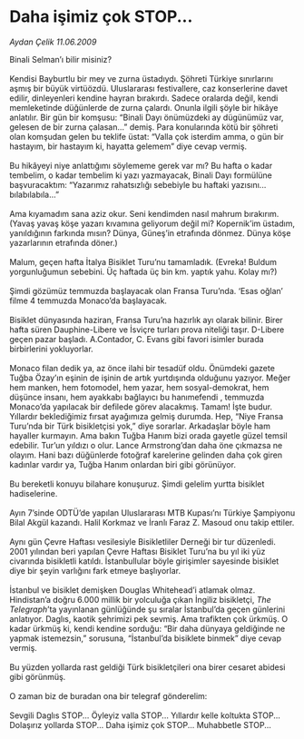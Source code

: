 # Daha işimiz çok STOP...

*Aydan Çelik 11.06.2009*

<div class="taraf_structure_2col_1zq">
<div class="margen_n">



 <p>Binali Selman’ı bilir misiniz? <br/><br/>Kendisi Bayburtlu bir mey ve zurna üstadıydı. Şöhreti Türkiye sınırlarını aşmış bir büyük virtüözdü. Uluslararası festivallere, caz konserlerine davet edilir, dinleyenleri kendine hayran bırakırdı. Sadece oralarda değil, kendi memleketinde düğünlerde de zurna çalardı. Onunla ilgili şöyle bir hikâye anlatılır. Bir gün bir komşusu: “Binali Dayı önümüzdeki ay dügünümüz var, gelesen de bir zurna çalasan...” demiş. Para konularında kötü bir şöhreti olan komşudan gelen bu teklife üstat: “Valla çok isterdim amma, o gün bir hastayım, bir hastayım ki, hayatta gelemem” diye cevap vermiş. <br/><br/>Bu hikâyeyi niye anlattığımı söylememe gerek var mı? Bu hafta o kadar tembelim, o kadar tembelim ki yazı yazmayacak, Binali Dayı formülüne başvuracaktım: “Yazarımız rahatsızlığı sebebiyle bu haftaki yazısını... bılabılabıla...” <br/><br/>Ama kıyamadım sana aziz okur. Seni kendimden nasıl mahrum bırakırım. (Yavaş yavaş köşe yazarı kıvamına geliyorum değil mi? Kopernik’im üstadım, yanıldığının farkında mısın? Dünya, Güneş’in etrafında dönmez. Dünya köşe yazarlarının etrafında döner.) <br/><br/>Malum, geçen hafta İtalya Bisiklet Turu’nu tamamladık. (Evreka! Buldum yorgunluğumun sebebini. Üç haftada üç bin km. yaptık yahu. Kolay mı?) <br/><br/>Şimdi gözümüz temmuzda başlayacak olan Fransa Turu’nda. ‘Esas oğlan’ filme 4 temmuzda Monaco’da başlayacak. <br/><br/>Bisiklet dünyasında haziran, Fransa Turu’na hazırlık ayı olarak bilinir. Birer hafta süren Dauphine-Libere ve İsviçre turları prova niteliği taşır. D-Libere geçen pazar başladı. A.Contador, C. Evans gibi favori isimler burada birbirlerini yokluyorlar. <br/><br/>Monaco filan dedik ya, az önce ilahi bir tesadüf oldu. Önümdeki gazete Tuğba Özay’ın eşinin de işinin de artık yurtdışında olduğunu yazıyor. Meğer hem manken, hem fotomodel, hem yazar, hem sosyal-demokrat, hem düşünce insanı, hem ayakkabı bağlayıcı bu hanımefendi , temmuzda Monaco’da yapılacak bir defilede görev alacakmış. Tamam! İşte budur. Yıllardır beklediğimiz fırsat ayağımıza gelmiş durumda. Hep, “Niye Fransa Turu’nda bir Türk bisikletçisi yok,” diye sorarlar. Arkadaşlar böyle ham hayaller kurmayın. Ama bakın Tuğba Hanım bizi orada gayetle güzel temsil edebilir. Tur’un yıldızı o olur. Lance Armstrong’dan daha öne çıkmazsa ne olayım. Hani bazı düğünlerde fotoğraf karelerine gelinden daha çok giren kadınlar vardır ya, Tuğba Hanım onlardan biri gibi görünüyor. <br/><br/>Bu bereketli konuyu bilahare konuşuruz. Şimdi gelelim yurtta bisiklet hadiselerine. <br/><br/>Ayın 7’sinde ODTÜ’de yapılan Uluslararası MTB Kupası’nı Türkiye Şampiyonu Bilal Akgül kazandı. Halil Korkmaz ve İranlı Faraz Z. Masoud onu takip ettiler. <br/><br/>Aynı gün Çevre Haftası vesilesiyle Bisikletliler Derneği bir tur düzenledi. 2001 yılından beri yapılan Çevre Haftası Bisiklet Turu’na bu yıl iki yüz civarında bisikletli katıldı. İstanbullular böyle girişimler sayesinde bisiklet diye bir şeyin varlığını fark etmeye başlıyorlar. <br/><br/>İstanbul ve bisiklet demişken Douglas Whitehead’i atlamak olmaz. Hindistan’a doğru 6.000 millik bir yolculuğa çıkan İngiliz bisikletçi, <i>The Telegraph</i>’ta yayınlanan günlüğünde şu sıralar İstanbul’da geçen günlerini anlatıyor. Daglıs, kaotik şehrimizi pek sevmiş. Ama trafikten çok ürkmüş. O kadar ürkmüş ki, kendi kendine sorduğu: “Bir daha dünyaya geldiğinde ne yapmak istemezsin,” sorusuna, “İstanbul’da bisiklete binmek” diye cevap vermiş. <br/><br/>Bu yüzden yollarda rast geldiği Türk bisikletçileri ona birer cesaret abidesi gibi görünmüş. <br/><br/>O zaman biz de buradan ona bir telegraf gönderelim: <br/><br/>Sevgili Daglıs STOP... Öyleyiz valla STOP... Yıllardır kelle koltukta STOP... Dolaşırız yollarda STOP... Daha işimiz çok STOP... Muhabbetle STOP...</p>
<br/>
<br/>
<br/>



<br/>


<div id="taraf_not">
</div>

</div>


</div>

